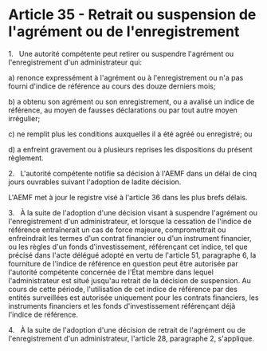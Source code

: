 # Article 35 - Retrait ou suspension de l'agrément ou de l'enregistrement


1.   Une autorité compétente peut retirer ou suspendre l'agrément ou l'enregistrement d'un administrateur qui:

a) renonce expressément à l'agrément ou à l'enregistrement ou n'a pas fourni d'indice de référence au cours des douze derniers mois;

b) a obtenu son agrément ou son enregistrement, ou a avalisé un indice de référence, au moyen de fausses déclarations ou par tout autre moyen irrégulier;

c) ne remplit plus les conditions auxquelles il a été agréé ou enregistré; ou

d) a enfreint gravement ou à plusieurs reprises les dispositions du présent règlement.

2.   L'autorité compétente notifie sa décision à l'AEMF dans un délai de cinq jours ouvrables suivant l'adoption de ladite décision.

L'AEMF met à jour le registre visé à l'article 36 dans les plus brefs délais.

3.   À la suite de l'adoption d'une décision visant à suspendre l'agrément ou l'enregistrement d'un administrateur, et lorsque la cessation de l'indice de référence entraînerait un cas de force majeure, compromettrait ou enfreindrait les termes d'un contrat financier ou d'un instrument financier, ou les règles d'un fonds d'investissement, référençant cet indice, tel que précisé dans l'acte délégué adopté en vertu de l'article 51, paragraphe 6, la fourniture de l'indice de référence en question peut être autorisée par l'autorité compétente concernée de l'État membre dans lequel l'administrateur est situé jusqu'au retrait de la décision de suspension. Au cours de cette période, l'utilisation de cet indice de référence par des entités surveillées est autorisée uniquement pour les contrats financiers, les instruments financiers et les fonds d'investissement référençant déjà l'indice de référence.

4.   À la suite de l'adoption d'une décision de retrait de l'agrément ou de l'enregistrement d'un administrateur, l'article 28, paragraphe 2, s'applique.
